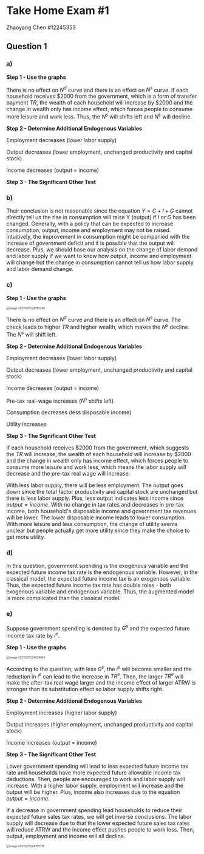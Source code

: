 # Take Home Exam #1

Zhaoyang Chen #12245353

## Question 1

### a)

**Step 1 - Use the graphs**

There is no effect on $N^d$ curve and there is an effect on $N^s$ curve. If each household receives \$2000 from the government, which is a form of transfer payment $TR$, the wealth of each household will increase by \$2000 and the change in wealth only has income effect, which forces people to consume more leisure and work less. Thus, the $N^s$ will shifts left and $N^s$ will decline.

**Step 2 - Determine Additional Endogenous Variables**

Employment decreases (lower labor supply)

Output decreases (lower employment, unchanged productivity and capital stock)

Income decreases (output = income)

**Step 3 - The Significant Other Test**

### b)

Their conclusion is not reasonable since the equation $Y=C+I+G$ cannot directly tell us the rise in consumption will raise Y (output) if $I$ or $G$ has been changed. Generally, with a policy that can be expected to increase consumption, output, income and employment may not be raised. Intuitively, the improvement in consumption might be companied with the increase of government deficit and it is possible that the output will decrease. Plus, we should base our analysis on the change of labor demand and labor supply if we want to know how output, income and employment will change but the change in consumption cannot tell us how labor supply and labor demand change.

### c)

**Step 1 - Use the graphs**

<img src="/Users/bytedance/Library/Application Support/typora-user-images/image-20210201224555246.png" alt="image-20210201224555246" style="zoom:50%;" />

There is no effect on $N^d$ curve and there is an effect on $N^s$ curve. The check leads to higher $TR$ and higher wealth, which makes the $N^s$ decline. The $N^s$ will shift left.

**Step 2 - Determine Additional Endogenous Variables**

Employment decreases (lower labor supply)

Output decreases (lower employment, unchanged productivity and capital stock)

Income decreases (output = income)

Pre-tax real-wage increases ($N^s$ shifts left)

Consumption decreases (less disposable income)

Utility increases 

**Step 3 - The Significant Other Test**

If each household receives \$2000 from the government, which suggests the $TR$ will increase, the wealth of each household will increase by \$2000 and the change in wealth only has income effect, which forces people to consume more leisure and work less, which means the labor supply will decrease and the pre-tax real wage will increase.

With less labor supply, there will be less employment. The output goes down since the total factor productivity and capital stock are unchanged but there is less labor supply. Plus, less output indicates less income since $output=income$. With no change in tax rates and decreases in pre-tax income, both household's disposable income and government tax revenues will be lower. The lower disposable income leads to lower consumption. With more leisure and less consumption, the change of utility seems unclear but people actually get more utility since they make the choice to get more utility.

### d)

In this question, government spending is the exogenous variable and the expected future income tax rate is the endogenous variable. However, in the classical model, the expected future income tax is an exogenous variable. Thus, the expected future income tax rate has double roles - both exogenous variable and  endogenous variable. Thus, the augmented model is more complicated than the classical model.

### e)

Suppose government spending is denoted by $G^s$ and the expected future income tax rate by $i^e$.

**Step 1 - Use the graphs**

<img src="/Users/bytedance/Library/Application Support/typora-user-images/image-20210201224609058.png" alt="image-20210201224609058" style="zoom:50%;" />

According to the question, with less $G^s$, the $i^e$ will become smaller and the reduction in $i^e$ can lead to the increase in $TR^e$. Then, the larger $TR^e$ will make the after-tax real wage larger and the income effect of larger ATRW is stronger than its substitution effect so labor supply shifts right. 

**Step 2 - Determine Additional Endogenous Variables**

Employment increases (higher labor supply)

Output increases (higher employment, unchanged productivity and capital stock)

Income increases (output = income)

**Step 3 - The Significant Other Test**

Lower government spending will lead to less expected future income tax rate and households have more expected future allowable income tax deductions. Then, people are encouraged to work and labor supply will increase. With a higher labor supply, employment will increase and the output will be higher. Plus, income also increases due to the equation  $output=income$. 

If a decrease in government spending lead households to reduce their expected future sales tax rates, we will get inverse conclusions. The labor supply will decrease due to that the lower expected future sales tax rates will reduce ATRW and the income effect pushes people to work less. Then, output, employment and income will all decline.

<img src="/Users/bytedance/Library/Application Support/typora-user-images/image-20210201224755310.png" alt="image-20210201224755310" style="zoom:50%;" />